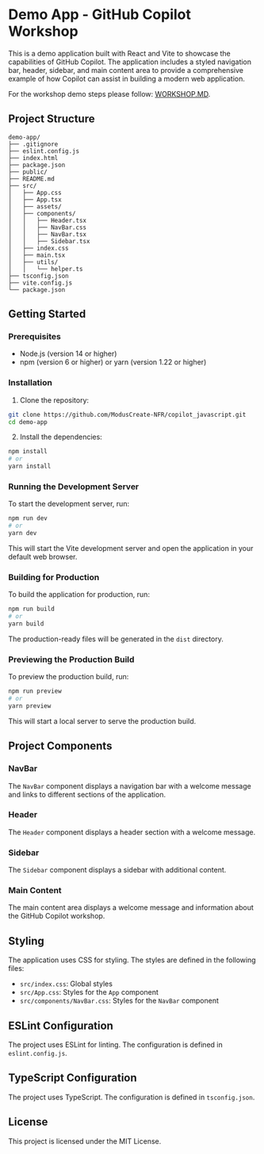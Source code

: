 # Demo App - GitHub Copilot Workshop

This is a demo application built with React and Vite to showcase the capabilities of GitHub Copilot. The application includes a styled navigation bar, header, sidebar, and main content area to provide a comprehensive example of how Copilot can assist in building a modern web application.

For the workshop demo steps please follow: [WORKSHOP.MD](./WORKSHOP.MD).

## Project Structure

```
demo-app/
├── .gitignore
├── eslint.config.js
├── index.html
├── package.json
├── public/
├── README.md
├── src/
│   ├── App.css
│   ├── App.tsx
│   ├── assets/
│   ├── components/
│   │   ├── Header.tsx
│   │   ├── NavBar.css
│   │   ├── NavBar.tsx
│   │   ├── Sidebar.tsx
│   ├── index.css
│   ├── main.tsx
│   ├── utils/
│   │   └── helper.ts
├── tsconfig.json
├── vite.config.js
└── package.json
```

## Getting Started

### Prerequisites

- Node.js (version 14 or higher)
- npm (version 6 or higher) or yarn (version 1.22 or higher)

### Installation

1. Clone the repository:

```sh
git clone https://github.com/ModusCreate-NFR/copilot_javascript.git
cd demo-app
```

2. Install the dependencies:

```sh
npm install
# or
yarn install
```

### Running the Development Server

To start the development server, run:

```sh
npm run dev
# or
yarn dev
```

This will start the Vite development server and open the application in your default web browser.

### Building for Production

To build the application for production, run:

```sh
npm run build
# or
yarn build
```

The production-ready files will be generated in the `dist` directory.

### Previewing the Production Build

To preview the production build, run:

```sh
npm run preview
# or
yarn preview
```

This will start a local server to serve the production build.

## Project Components

### NavBar

The `NavBar` component displays a navigation bar with a welcome message and links to different sections of the application.

### Header

The `Header` component displays a header section with a welcome message.

### Sidebar

The `Sidebar` component displays a sidebar with additional content.

### Main Content

The main content area displays a welcome message and information about the GitHub Copilot workshop.

## Styling

The application uses CSS for styling. The styles are defined in the following files:

- `src/index.css`: Global styles
- `src/App.css`: Styles for the `App` component
- `src/components/NavBar.css`: Styles for the `NavBar` component

## ESLint Configuration

The project uses ESLint for linting. The configuration is defined in `eslint.config.js`.

## TypeScript Configuration

The project uses TypeScript. The configuration is defined in `tsconfig.json`.

## License

This project is licensed under the MIT License.
